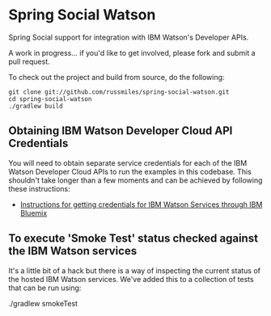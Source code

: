 # Spring Social Watson

Spring Social support for integration with IBM Watson's Developer APIs.

A work in progress... if you'd like to get involved, please fork and submit a pull request.

To check out the project and build from source, do the following:

```
git clone git://github.com/russmiles/spring-social-watson.git
cd spring-social-watson
./gradlew build
```

## Obtaining IBM Watson Developer Cloud API Credentials
 
You will need to obtain separate service credentials for each of the IBM Watson Developer Cloud APIs to run the examples in this codebase. This shouldn't take longer than a few moments and can be achieved by following these instructions:
 
* [Instructions for getting credentials for IBM Watson Services through IBM Bluemix](https://www.ibm.com/smarterplanet/us/en/ibmwatson/developercloud/doc/getting_started/gs-credentials.shtml)

## To execute 'Smoke Test' status checked against the IBM Watson services

It's a little bit of a hack but there is a way of inspecting the current status of the hosted IBM Watson services. We've added this to a collection of tests that can be run using:

 ./gradlew smokeTest
 
 


